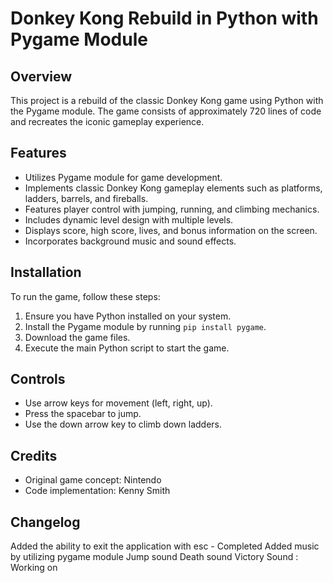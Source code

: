 # Donkey Kong Rebuild in Python with Pygame Module

## Overview
This project is a rebuild of the classic Donkey Kong game using Python with the Pygame module. The game consists of approximately 720 lines of code and recreates the iconic gameplay experience.

## Features
- Utilizes Pygame module for game development.
- Implements classic Donkey Kong gameplay elements such as platforms, ladders, barrels, and fireballs.
- Features player control with jumping, running, and climbing mechanics.
- Includes dynamic level design with multiple levels.
- Displays score, high score, lives, and bonus information on the screen.
- Incorporates background music and sound effects.

## Installation
To run the game, follow these steps:
1. Ensure you have Python installed on your system.
2. Install the Pygame module by running `pip install pygame`.
3. Download the game files.
4. Execute the main Python script to start the game.

## Controls
- Use arrow keys for movement (left, right, up).
- Press the spacebar to jump.
- Use the down arrow key to climb down ladders.

## Credits
- Original game concept: Nintendo
- Code implementation: Kenny Smith

## Changelog
Added the ability to exit the application with esc
    - Completed 
Added music by utilizing pygame module
    Jump sound
    Death sound
    Victory Sound : Working on 


